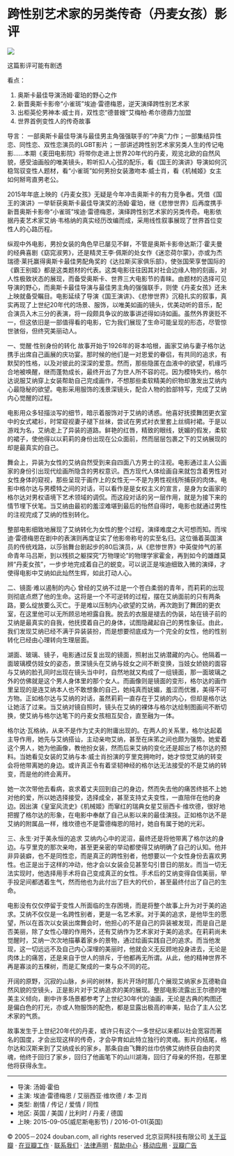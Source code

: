 # 跨性别艺术家的另类传奇（丹麦女孩）影评

[![](https://img9.doubanio.com/icon/u66989868-34.jpg)](https://www.douban.com/people/66989868/)

这篇影评可能有剧透

看点： 
1. 奥斯卡最佳导演汤姆·霍珀的野心之作 
2. 新晋奥斯卡影帝“小雀斑”埃迪·雷德梅恩，逆天演绎跨性别艺术家 
3. 出柜英伦男神本·威士肖，双性恋“德普嫂”艾梅柏·希尔德鼎力加盟 
4. 世界首例变性人的传奇故事 

导言： 
一部奥斯卡最佳导演与最佳男主角强强联手的“冲奥”力作；一部集结异性恋、同性恋、双性恋演员的LGBT影片；一部讲述跨性别艺术家另类人生的传记电影……本期《麦田电影院》将带你走进上世界20年代的丹麦，观览北欧的自然风貌，感受油画般的唯美镜头，聆听扣人心弦的配乐，看《国王的演讲》导演如何沉稳驾驭变性人题材，看“小雀斑”如何男扮女装激吻本·威士肖，看《机械姬》女主如何掰弯直男老公。

2015年年底上映的《丹麦女孩》无疑是今年冲击奥斯卡的有力竞争者。凭借《国王的演讲》一举斩获奥斯卡最佳导演奖的汤姆·霍珀，继《悲惨世界》后再度携手新晋奥斯卡影帝“小雀斑”埃迪·雷德梅恩，演绎跨性别艺术家的另类传奇。电影依据丹麦艺术家艾纳·韦格纳的真实经历改编而成，采用线性叙事展现了世界首位变性人的心路历程。

纵观中外电影，男扮女装的角色早已屡见不鲜，不管是奥斯卡影帝达斯汀·霍夫曼的经典喜剧《窈窕淑男》，还是精灵王李·佩斯的处女作《迷恋荷尔蒙》，亦或为杰瑞德·莱托赢得奥斯卡最佳男配角奖的《达拉斯买家俱乐部》，使张国荣享誉国际的《霸王别姬》都是这类题材的代表。这类电影往往因其对社会边缘人物的刻画，对人性极致状态的展现，而备受奥斯卡、世界三大电影节的青睐。由题材的选择可见导演的野心，而奥斯卡最佳导演与最佳男主角的强强联手，则使《丹麦女孩》还未上映就备受瞩目。电影延续了导演《国王演讲》、《悲惨世界》沉稳扎实的叙事，真实再现了上世纪20年代的场景、服饰，以唯美如画的镜头，优美动听的音乐，配合演员入木三分的表演，将一段颇具争议的故事讲述得如诗如画。虽然外界褒贬不一，但这依旧是一部值得看的电影，它为我们展现了生命可能呈现的形态，尽管惊世骇俗，但终究美丽动人。 

一、觉醒·性别身份的转化 
故事开始于1926年的哥本哈根，画家艾纳与妻子格尔达携手出席自己画展的庆功宴。那时候的他们是一对恩爱的眷侣，有共同的追求，有默契的性格，以及对彼此的深深的爱意。然而，那些隐匿在血液中的欲望，机缘巧合地被唤醒，继而蓬勃成长，最终开出了为世人所不容的花。因为模特失约，格尔达说服艾纳穿上女装帮助自己完成画作，不想那些柔软精美的织物却激发出艾纳内心最隐秘的欲望。电影采用服饰的浅景深镜头，配合人物的脸部特写，完成了艾纳内心觉醒的过程。

电影用众多轻描淡写的细节，暗示着服饰对于艾纳的诱惑。他喜好抚摸舞团更衣室中的女式裙衫，时常窥视妻子褪下丝袜，尝试在男式衬衣里套上丝绸衬裙。于是以游戏为名，艾纳走上了异装的道路。鲜艳的红唇，精致的眼线，妩媚的假发，柔软的裙子，使他得以以莉莉的身份出现在公众面前，然而层层包裹之下的艾纳展现的却是最真实的自己。

舞会上，异装为女性的艾纳自然受到来自四面八方男士的注视。电影通过主人公画家的身份引出现代绘画所隐含的男权意识。西方现代人体绘画自来就包含着男性对女性身体的窥视，那些呈现于画作上的女性无一不是为男性视线所捕获的肉体。电影中格尔达与男模特之间的对话，可以看作是是女权主义的宣言，是身为女画家的格尔达对男权语境下艺术领域的调侃。而这段对话的另一层作用，就是为接下来的情节埋下伏笔。当艾纳由最初的羞涩难堪到最后的怡然自得时，电影也就通过男性的注视完成了艾纳的性别转化。

整部电影细致地展现了艾纳转化为女性的整个过程，演绎难度之大可想而知。而埃迪·雷德梅恩在剧中的表演则再度证实了他影帝称号的实至名归。这位循着英国演员的传统戏路，以莎翁舞台剧起步的80后演员，从《悲惨世界》中英俊帅气的革命青年马吕斯，到以残损之躯探究“万物理论”的物理学家霍金，再到如今的雄雌莫辨“丹麦女孩”，一步步地完成着自己的蜕变。可以说正是埃迪细致入微的演绎，才使得电影中艾纳如此灿然生辉，如此打动人心。 

二、镜面·难以遏制的内心 
曾经的艾纳不过是一个苍白柔弱的青年，而莉莉的出现则彻底点燃了他的生命。这将是一个不可逆转的过程，摆在艾纳面前的只有两条路，要么绽放要么灭亡。于是难以压制内心欲望的艾纳，再次跑到了舞团的更衣室，在这里他可以无所顾忌地袒露自我。脱去的衣服是褪去的伪装，站在镜子前的艾纳是最真实的自我，他抚摸着自己的身体，试图隐藏起自己的男性象征。由此，我们发现艾纳已经不满于异装装扮，而是想要彻底成为一个完全的女性，他的性别转化已经由心理转向生理层面。

湖面、玻璃、镜子，电影通过反复出现的镜面，照射出艾纳潜藏的内心。他隔着一面玻璃模仿妓女的姿态，景深镜头在艾纳与妓女之间不断变换，当妓女娇娆的面容与艾纳的脸孔同时出现在镜头当中时，自然地就又构成了一组镜面，那一面玻璃之外的仿佛就是这个男人身体里的那个女人。而画像则是镜面的变形，格尔达的画作里呈现的是连艾纳本人也不敢想象的自己，她纯真而妩媚，羞涩而优雅，美得不可方物。正如格尔达与艾纳的对话，虽然莉莉一直存在于艾纳的内心，但却是格尔达让她活了过来。当艾纳对镜自照时，镜头在艾纳的裸体与格尔达绘制图画间不断切换，使艾纳与格尔达笔下的丹麦女孩相互契合，直至融为一体。

格尔达·瓦格纳，从来不是作为丈夫的附庸出现的。在两人的关系里，格尔达起着主导作用，她先与艾纳搭讪，主动亲吻艾纳，甚至在床笫之间也颇为强势。她爱着这个男人，她为他画像，教他扮女装，然而后来艾纳的变化还是超出了格尔达的预料。当她看见女装的艾纳与本·威士肖扮演的亨里克拥吻时，她才惊觉艾纳的转变会将他带离她的身边。或许真正令有着坚韧神经的格尔达无法接受的不是艾纳的转变，而是他的终会离开。 

她一次次带他去看病，哀求着丈夫回到自己的身边，然而失去他的痛苦终抵不上她对他的爱，所以她选择接受，选择成全，甚至支持丈夫变性，一直陪伴在他的身边。因出演《皇室风流史》《机械姬》而窜红的瑞典女星艾丽西卡·维坎德，很好地把握了格尔达的形象，在电影中奉献了自己从影以来的最佳演技。正如格尔达不是艾纳的附属品一样，维坎德也不是雷德梅恩的陪衬，她自有属于她的光彩。 

三、永生·对于美永恒的追求 
艾纳内心中的泥沼，最终还是将他带离了格尔达的身边。与亨里克的那次亲吻，甚至更亲密的举动都使得艾纳明确了自己的认知。他并非异装癖，也不是同性恋，而是真正的跨性别者，他想要以一个女性身份去喜欢男性。也正是出于这样的冲动，他才会以女装会见甚至勾引昔日的朋友。而当一切无法实现时，他选择用手术将自己变成真正的女性。手术后的艾纳变得自信美丽，举手投足间都透着生气，然而他也为此付出了巨大的代价，甚至最终付出了自己的生命。

电影没有仅仅停留于变性人所面临的生存困境，而是将整个故事上升为对于美的追求。艾纳不仅仅是一名跨性别者，更是一名艺术家。对于美的追求，是他毕生的愿望，所以在首次以女装出席舞会时，他担心的不是自己的异装被发现，而是自己是否美丽，除了女性心理的作用外，还有艾纳作为艺术家对于美的追求。在莉莉尚未觉醒时，艾纳一次次地描摹着家乡的景物，通过绘画实践自己的追求。而当他发现，这一切远远不及自己内心深埋的美丽时，他就会义无反顾地投身进去，无论是肉体上的痛苦，还是来自于世人的排斥，于他都再无所谓。从此，他的精神世界不再是寡淡的五棵树，而是汇聚成的一束与众不同的花。

开阔的原野，沉寂的山脉，乡间的树林，影片开场时那几个展现艾纳家乡瓦德勒自然风貌的空镜头，正是影片对于艾纳追求的美的展现。整部电影流露出王尔德的唯美主义倾向，剧中许多场景都参考了上世纪30年代的油画，无论是古典的构图还是偏白色的打光，亦或人物服饰的配色，都是显露出极高的审美，贴合了主人公艺术家的气质。

故事发生于上世纪20年代的丹麦，或许只有这个一多世纪以来都以社会宽容而著名的国度，才会出现这样的传奇，才会孕育如此特立独行的灵魂。影片的结尾，格尔达和汉斯来到了艾纳成长的家乡。那条自由飞舞的丝巾仿佛艾纳终获自由的灵魂，他终于回归了家乡，回归了他画笔下的山川湖海，回归了母亲的怀抱，在那里他将获得永生。

---

- 导演: 汤姆·霍伯
- 主演: 埃迪·雷德梅恩 / 艾丽西亚·维坎德 / 本·卫肖
- 类型: 剧情 / 传记 / 爱情 / 同性
- 地区: 英国 / 美国 / 比利时 / 丹麦 / 德国
- 上映: 2015-09-05(威尼斯电影节) / 2016-01-01(英国)

© 2005－2024 douban.com, all rights reserved 
北京豆网科技有限公司 [关于豆瓣](https://www.douban.com/about) · [在豆瓣工作](https://www.douban.com/jobs) · [联系我们](https://www.douban.com/about?topic=contactus) · [法律声明](https://www.douban.com/about/legal) · [帮助中心](https://help.douban.com/?app=movie) · [移动应用](https://www.douban.com/doubanapp/) · [豆瓣广告](https://www.douban.com/partner/)